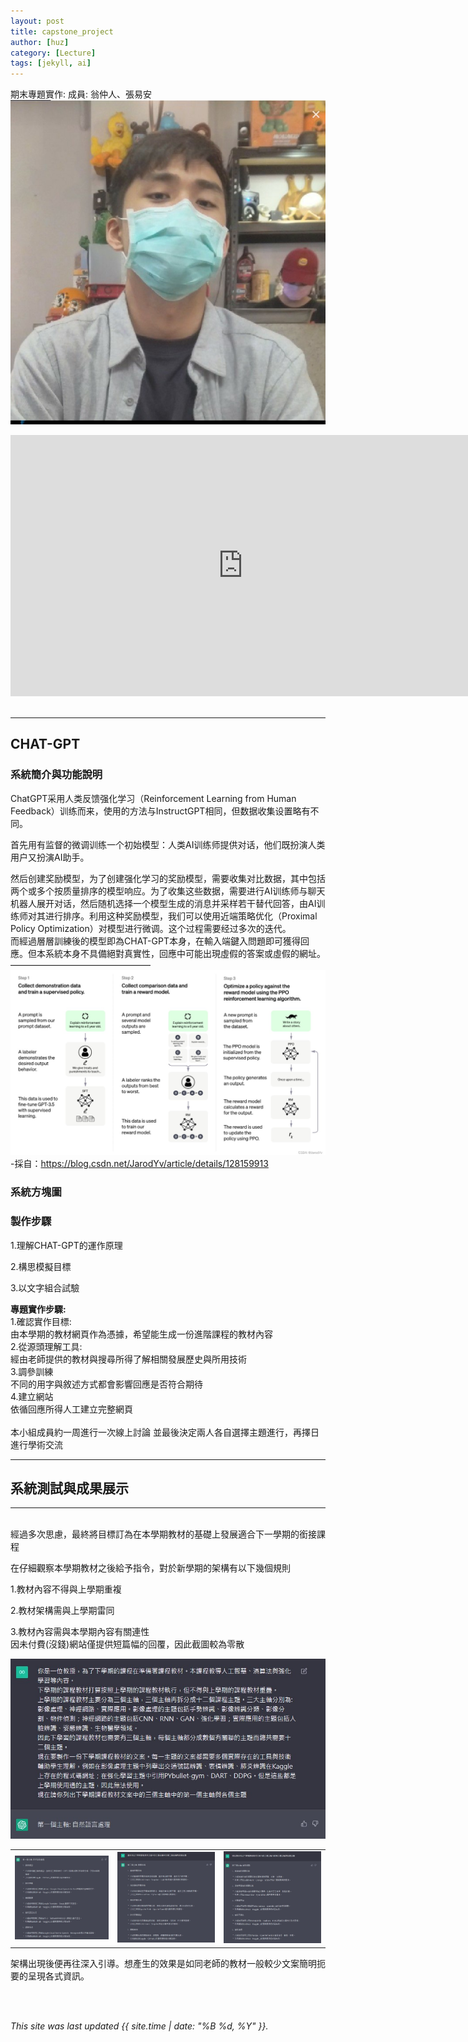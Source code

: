```yaml
---
layout: post
title: capstone_project
author: [huz]
category: [Lecture]
tags: [jekyll, ai]
---
```


期末專題實作:
成員: 翁仲人、張易安 <br>
![](https://github.com/winterhuz/facenet-pytorch/blob/master/data/test_images/huz/1.jpg?raw=true)
<br>
<iframe width="743" height="418" src="https://www.youtube.com/embed/0cnXUcWJ4r4" title="Craziest Chat GPT Generated Stories" frameborder="0" allow="accelerometer; autoplay; clipboard-write; encrypted-media; gyroscope; picture-in-picture; web-share" allowfullscreen></iframe>
<br>
<br>

---
## CHAT-GPT

### 系統簡介與功能說明

ChatGPT采用人类反馈强化学习（Reinforcement Learning from Human Feedback）训练而来，使用的方法与InstructGPT相同，但数据收集设置略有不同。

首先用有监督的微调训练一个初始模型：人类AI训练师提供对话，他们既扮演人类用户又扮演AI助手。

然后创建奖励模型，为了创建强化学习的奖励模型，需要收集对比数据，其中包括两个或多个按质量排序的模型响应。为了收集这些数据，需要进行AI训练师与聊天机器人展开对话，然后随机选择一个模型生成的消息并采样若干替代回答，由AI训练师对其进行排序。利用这种奖励模型，我们可以使用近端策略优化（Proximal Policy Optimization）对模型进行微调。这个过程需要经过多次的迭代。<br>
而經過層層訓練後的模型即為CHAT-GPT本身，在輸入端鍵入問題即可獲得回應。但本系統本身不具備絕對真實性，回應中可能出現虛假的答案或虛假的網址。<br>
————————————————
![](https://github.com/winterhuz/AI-course/blob/gh-pages/images/CHATGPTBLOCK.jpg?raw=true)
-採自：https://blog.csdn.net/JarodYv/article/details/128159913

### 系統方塊圖


### 製作步驟 
1.理解CHAT-GPT的運作原理

2.構思模擬目標

3.以文字組合試驗

**專題實作步驟:** 
<br>
1.確認實作目標:<br>
由本學期的教材網頁作為憑據，希望能生成一份進階課程的教材內容<br>
2.從源頭理解工具:<br>
經由老師提供的教材與搜尋所得了解相關發展歷史與所用技術<br>
3.調參訓練<br>
不同的用字與敘述方式都會影響回應是否符合期待<br>
4.建立網站<br>
依循回應所得人工建立完整網頁<br>
<br>
本小組成員約一周進行一次線上討論
並最後決定兩人各自選擇主題進行，再擇日進行學術交流


---
## 系統測試與成果展示
---
<br>
經過多次思慮，最終將目標訂為在本學期教材的基礎上發展適合下一學期的銜接課程

在仔細觀察本學期教材之後給予指令，對於新學期的架構有以下幾個規則

1.教材內容不得與上學期重複

2.教材架構需與上學期雷同

3.教材內容需與本學期內容有關連性<br>
因未付費(沒錢)網站僅提供短篇幅的回覆，因此截圖較為零散

![](https://github.com/winterhuz/AI-course/blob/gh-pages/images/CHATGPT1.jpg?raw=true)
<br>
<table>
<tr>
<td><img src="https://github.com/winterhuz/AI-course/blob/gh-pages/images/CHATGPT2.jpg"></td>
<td><img src="https://github.com/winterhuz/AI-course/blob/gh-pages/images/CHATGPT3.jpg"></td>
<td><img src="https://github.com/winterhuz/AI-course/blob/gh-pages/images/CHATGPT4.jpg"></td>
</tr>
</table>

架構出現後便再往深入引導。想產生的效果是如同老師的教材一般較少文案簡明扼要的呈現各式資訊。


<br>
<br>

*This site was last updated {{ site.time | date: "%B %d, %Y" }}.*

